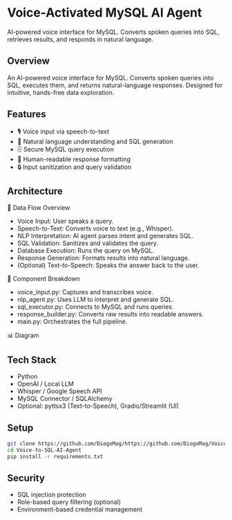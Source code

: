 # Voice-Activated MySQL AI Agent
AI-powered voice interface for MySQL. Converts spoken queries into SQL, retrieves results, and responds in natural language.

## Overview
An AI-powered voice interface for MySQL. Converts spoken queries into SQL, executes them, and returns natural-language responses. Designed for intuitive, hands-free data exploration.

## Features
- 🎙️ Voice input via speech-to-text
- 🧠 Natural language understanding and SQL generation
- 🗄️ Secure MySQL query execution
- 💬 Human-readable response formatting
- 🔒 Input sanitization and query validation

## Architecture

🔄 Data Flow Overview
- Voice Input: User speaks a query.
- Speech-to-Text: Converts voice to text (e.g., Whisper).
- NLP Interpretation: AI agent parses intent and generates SQL.
- SQL Validation: Sanitizes and validates the query.
- Database Execution: Runs the query on MySQL.
- Response Generation: Formats results into natural language.
- (Optional) Text-to-Speech: Speaks the answer back to the user.

🧱 Component Breakdown
- voice_input.py: Captures and transcribes voice.
- nlp_agent.py: Uses LLM to interpret and generate SQL.
- sql_executor.py: Connects to MySQL and runs queries.
- response_builder.py: Converts raw results into readable answers.
- main.py: Orchestrates the full pipeline.

📊 Diagram


## Tech Stack
- Python
- OpenAI / Local LLM
- Whisper / Google Speech API
- MySQL Connector / SQLAlchemy
- Optional: pyttsx3 (Text-to-Speech), Gradio/Streamlit (UI)

## Setup
```bash
git clone https://github.com/DiogoMag/https://github.com/DiogoMag/Voice-to-SQL-AI-Agent.git
cd Voice-to-SQL-AI-Agent
pip install -r requirements.txt
```

## Security
- SQL injection protection
- Role-based query filtering (optional)
- Environment-based credential management


